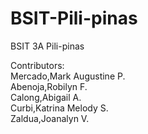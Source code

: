 # BSIT-Pili-pinas
BSIT 3A Pili-pinas

Contributors: <br />
  Mercado,Mark Augustine P. <br />
  Abenoja,Robilyn F.        <br />
  Calong,Abigail A.         <br />
  Curbi,Katrina Melody S.   <br />
  Zaldua,Joanalyn V.
